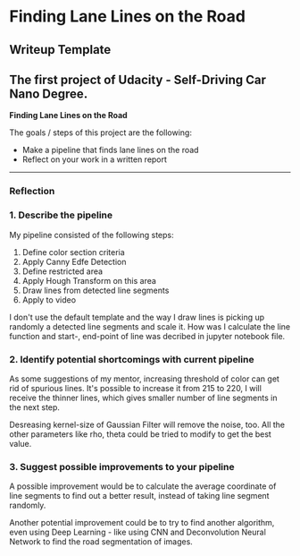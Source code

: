 # **Finding Lane Lines on the Road** 

## Writeup Template
The first project of Udacity - Self-Driving Car Nano Degree.
---

**Finding Lane Lines on the Road**

The goals / steps of this project are the following:
* Make a pipeline that finds lane lines on the road
* Reflect on your work in a written report


[//]: # (Image References)

[image1]: https://github.com/VNgocTran/Udacity---Self-Driving-Car/blob/master/project1/lane_detected_images/solidWhiteCurve.jpg "Grayscale"

---

### Reflection

### 1. Describe the pipeline

My pipeline consisted of the following steps:
1. Define color section criteria
2. Apply Canny Edfe Detection
3. Define restricted area
4. Apply Hough Transform on this area
5. Draw lines from detected line segments
6. Apply to video

[result]: ./lane_detected_images/solidWhiteCurve.jpg "Test white lane"

I don't use the default template and the way I draw lines is picking up randomly a detected line segments and scale it. How was I calculate the line function and start-, end-point of line was decribed in jupyter notebook file.


### 2. Identify potential shortcomings with current pipeline

As some suggestions of my mentor, increasing threshold of color can get rid of spurious lines. It's possible to increase it from 215 to 220, I will receive the thinner lines, which gives smaller number of line segments in the next step.

Desreasing kernel-size of Gaussian Filter will remove the noise, too. All the other parameters like rho, theta could be tried to modify to get the best value.



### 3. Suggest possible improvements to your pipeline

A possible improvement would be to calculate the average coordinate of line segments to find out a better result, instead of taking line segment randomly.

Another potential improvement could be to try to find another algorithm, even using Deep Learning - like using CNN and Deconvolution Neural Network to find the road segmentation of images.
